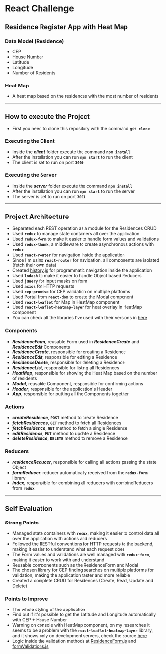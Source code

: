 # React Challenge

## Residence Register App with Heat Map

### Data Model (Residence)

- CEP
- House Number
- Latitude
- Longitude
- Number of Residents

### Heat Map

- A heat map based on the residences with the most number of residents

---

## How to execute the Project

- First you need to clone this repository with the command **`git clone`**

### **Executing the Client**

- Inside the **_client_** folder execute the command **`npm install`**
- After the installation you can run **`npm start`** to run the client
- The client is set to run on port **`3000`**

### **Executing the Server**

- Inside the **_server_** folder execute the command **`npm install`**
- After the installation you can run **`npm start`** to run the server
- The server is set to run on port **`3001`**

---

## Project Architecture

- Separated each REST operation as a module for the Residences CRUD
- Used **`redux`** to manage state containers all over the application
- Used **`redux-form`** to make it easier to handle form values and validations
- Used **`redux-thunk`**, a middleware to create asynchronous actions with **`redux`**
- Used **`react-router`** for navigation inside the application
- Since I'm using **`react-router`** for navigation, all components are isolated (fetch their own data)
- Created [history.js](https://github.com/marco-amorim/desafio-react/blob/master/client/src/history.js) for programmatic navigation inside the application
- Used **`lodash`** to make it easier to handle Object based Reducers
- Used **`jQuery`** for input masks on form
- Used **`axios`** for HTTP requests
- Used **`cep-promise`** for CEP validation on multiple platforms
- Used Portal from **`react-dom`** to create the Modal component
- Used **`react-leaflet`** for Map in HeatMap component
- Used **`react-leaflet-heatmap-layer`** for heat overlay in HeatMap component
- You can check all the libraries I've used with their versions in [here](https://github.com/marco-amorim/desafio-react/network/dependencies)

### Components

- **_ResidenceForm_**, reusable Form used in **_ResidenceCreate_** and **_ResidenceEdit_** Components
- **_ResidenceCreate_**, responsible for creating a Residence
- **_ResidenceEdit_**, responsible for editing a Residence
- **_ResidenceDelete_**, responsible for deleting a Residence
- **_ResidenceList_**, responsible for listing all Residences
- **_HeatMap_**, responsible for showing the Heat Map based on the number of residents
- **_Modal_**, reusable Component, responsible for confirming actions
- **_Header_**, responsible for the application's Header
- **_App_**, responsible for putting all the Components together

### Actions

- **_createResidence_**, **`POST`** method to create Residence
- **_fetchResidences_**, **`GET`** method to fetch all Residences
- **_fetchResidence_**, **`GET`** method to fetch a single Residence
- **_editResidence_**, **`PUT`** method to update a Residence
- **_deleteResidence_**, **`DELETE`** method to remove a Residence

### Reducers

- **_residenceReducer_**, responsible for calling all actions passing the state Object
- **_formReducer_**, reducer automatically received from the **`redux-form`** library
- **_index_**, responsible for combining all reducers with combineReducers from **`redux`**

---

## Self Evaluation

### Strong Points

- Managed state containers with **`redux`**, making it easier to control data all over the application with actions and reducers
- Followed the RESTful conventions for HTTP requests to the backend, making it easier to understand what each request does
- The Form values and validations are well managed with **`redux-form`**, making it easier to work with and understand
- Reusable components such as the ResidenceForm and Modal
- The chosen library for CEP finding searches on multiple platforms for validation, making the application faster and more reliable
- Created a complete CRUD for Residences (Create, Read, Update and Delete)

### Points to Improve

- The whole styling of the application
- Find out if it's possible to get the Latitude and Longitude automatically with CEP + House Number
- Warning on console with HeatMap component, on my researches it seems to be a problem with the **`react-leaflet-heatmap-layer`** library, and it shows only on development servers, check the source [here](https://stackoverflow.com/questions/58924617/componentwillreceiveprops-has-been-renamed)
- Logic inside the validation methods at [ResidenceForm.js](https://github.com/marco-amorim/desafio-react/blob/master/client/src/components/residences/ResidenceForm.js) and [formValidations.js](https://github.com/marco-amorim/desafio-react/blob/master/client/src/util/formValidations.js)
